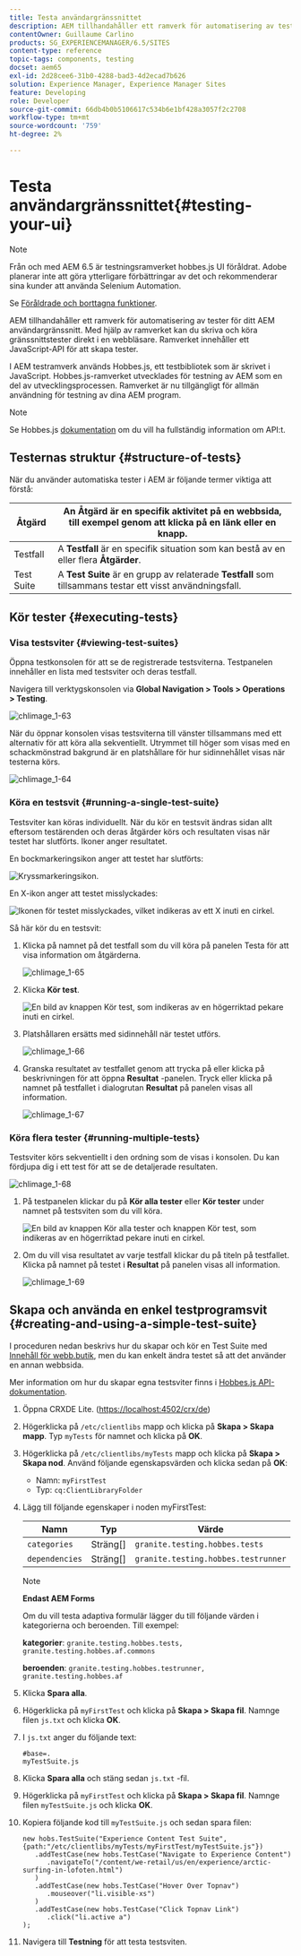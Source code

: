 ```yaml
---
title: Testa användargränssnittet
description: AEM tillhandahåller ett ramverk för automatisering av tester för ditt AEM användargränssnitt
contentOwner: Guillaume Carlino
products: SG_EXPERIENCEMANAGER/6.5/SITES
content-type: reference
topic-tags: components, testing
docset: aem65
exl-id: 2d28cee6-31b0-4288-bad3-4d2ecad7b626
solution: Experience Manager, Experience Manager Sites
feature: Developing
role: Developer
source-git-commit: 66db4b0b5106617c534b6e1bf428a3057f2c2708
workflow-type: tm+mt
source-wordcount: '759'
ht-degree: 2%

---
```


# Testa användargränssnittet{#testing-your-ui}

>[!NOTE]
>
>Från och med AEM 6.5 är testningsramverket hobbes.js UI föråldrat. Adobe planerar inte att göra ytterligare förbättringar av det och rekommenderar sina kunder att använda Selenium Automation.
>
>Se [Föråldrade och borttagna funktioner](/help/release-notes/deprecated-removed-features.md).

AEM tillhandahåller ett ramverk för automatisering av tester för ditt AEM användargränssnitt. Med hjälp av ramverket kan du skriva och köra gränssnittstester direkt i en webbläsare. Ramverket innehåller ett JavaScript-API för att skapa tester.

I AEM testramverk används Hobbes.js, ett testbibliotek som är skrivet i JavaScript. Hobbes.js-ramverket utvecklades för testning av AEM som en del av utvecklingsprocessen. Ramverket är nu tillgängligt för allmän användning för testning av dina AEM program.

>[!NOTE]
>
>Se Hobbes.js [dokumentation](https://developer.adobe.com/experience-manager/reference-materials/6-5/test-api/index.html) om du vill ha fullständig information om API:t.

## Testernas struktur {#structure-of-tests}

När du använder automatiska tester i AEM är följande termer viktiga att förstå:

| Åtgärd | An **Åtgärd** är en specifik aktivitet på en webbsida, till exempel genom att klicka på en länk eller en knapp. |
|---|---|
| Testfall | A **Testfall** är en specifik situation som kan bestå av en eller flera **Åtgärder**. |
| Test Suite | A **Test Suite** är en grupp av relaterade **Testfall** som tillsammans testar ett visst användningsfall. |

## Kör tester {#executing-tests}

### Visa testsviter {#viewing-test-suites}

Öppna testkonsolen för att se de registrerade testsviterna. Testpanelen innehåller en lista med testsviter och deras testfall.

Navigera till verktygskonsolen via **Global Navigation > Tools > Operations > Testing**.

![chlimage_1-63](assets/chlimage_1-63.png)

När du öppnar konsolen visas testsviterna till vänster tillsammans med ett alternativ för att köra alla sekventiellt. Utrymmet till höger som visas med en schackmönstrad bakgrund är en platshållare för hur sidinnehållet visas när testerna körs.

![chlimage_1-64](assets/chlimage_1-64.png)

### Köra en testsvit {#running-a-single-test-suite}

Testsviter kan köras individuellt. När du kör en testsvit ändras sidan allt eftersom testärenden och deras åtgärder körs och resultaten visas när testet har slutförts. Ikoner anger resultatet.

En bockmarkeringsikon anger att testet har slutförts:

![Kryssmarkeringsikon.](do-not-localize/chlimage_1-2.png)

En X-ikon anger att testet misslyckades:

![Ikonen för testet misslyckades, vilket indikeras av ett X inuti en cirkel.](do-not-localize/chlimage_1-3.png)

Så här kör du en testsvit:

1. Klicka på namnet på det testfall som du vill köra på panelen Testa för att visa information om åtgärderna.

   ![chlimage_1-65](assets/chlimage_1-65.png)

1. Klicka **Kör test**.

   ![En bild av knappen Kör test, som indikeras av en högerriktad pekare inuti en cirkel.](do-not-localize/chlimage_1-4.png)

1. Platshållaren ersätts med sidinnehåll när testet utförs.

   ![chlimage_1-66](assets/chlimage_1-66.png)

1. Granska resultatet av testfallet genom att trycka på eller klicka på beskrivningen för att öppna **Resultat** -panelen. Tryck eller klicka på namnet på testfallet i dialogrutan **Resultat** på panelen visas all information.

   ![chlimage_1-67](assets/chlimage_1-67.png)

### Köra flera tester {#running-multiple-tests}

Testsviter körs sekventiellt i den ordning som de visas i konsolen. Du kan fördjupa dig i ett test för att se de detaljerade resultaten.

![chlimage_1-68](assets/chlimage_1-68.png)

1. På testpanelen klickar du på **Kör alla tester** eller **Kör tester** under namnet på testsviten som du vill köra.

   ![En bild av knappen Kör alla tester och knappen Kör test, som indikeras av en högerriktad pekare inuti en cirkel.](do-not-localize/chlimage_1-5.png)

1. Om du vill visa resultatet av varje testfall klickar du på titeln på testfallet. Klicka på namnet på testet i **Resultat** på panelen visas all information.

   ![chlimage_1-69](assets/chlimage_1-69.png)

## Skapa och använda en enkel testprogramsvit {#creating-and-using-a-simple-test-suite}

I proceduren nedan beskrivs hur du skapar och kör en Test Suite med [Innehåll för webb.butik](/help/sites-developing/we-retail.md), men du kan enkelt ändra testet så att det använder en annan webbsida.

Mer information om hur du skapar egna testsviter finns i [Hobbes.js API-dokumentation](https://developer.adobe.com/experience-manager/reference-materials/6-5/test-api/index.html).

1. Öppna CRXDE Lite. ([https://localhost:4502/crx/de](https://localhost:4502/crx/de))
1. Högerklicka på `/etc/clientlibs` mapp och klicka på **Skapa > Skapa mapp**. Typ `myTests` för namnet och klicka på **OK**.
1. Högerklicka på `/etc/clientlibs/myTests` mapp och klicka på **Skapa > Skapa nod**. Använd följande egenskapsvärden och klicka sedan på **OK**:

   * Namn: `myFirstTest`
   * Typ: `cq:ClientLibraryFolder`

1. Lägg till följande egenskaper i noden myFirstTest:

   | Namn | Typ | Värde |
   |---|---|---|
   | `categories` | Sträng[] | `granite.testing.hobbes.tests` |
   | `dependencies` | Sträng[] | `granite.testing.hobbes.testrunner` |

   >[!NOTE]
   >
   >**Endast AEM Forms**
   >
   >
   >Om du vill testa adaptiva formulär lägger du till följande värden i kategorierna och beroenden. Till exempel:
   >
   >
   >**kategorier**: `granite.testing.hobbes.tests, granite.testing.hobbes.af.commons`
   >
   >
   >**beroenden**: `granite.testing.hobbes.testrunner, granite.testing.hobbes.af`

1. Klicka **Spara alla**.
1. Högerklicka på `myFirstTest` och klicka på **Skapa > Skapa fil**. Namnge filen `js.txt` och klicka **OK**.
1. I `js.txt` anger du följande text:

   ```
   #base=.
   myTestSuite.js
   ```

1. Klicka **Spara alla** och stäng sedan `js.txt` -fil.
1. Högerklicka på `myFirstTest` och klicka på **Skapa > Skapa fil**. Namnge filen `myTestSuite.js` och klicka **OK**.
1. Kopiera följande kod till `myTestSuite.js` och sedan spara filen:

   ```
   new hobs.TestSuite("Experience Content Test Suite", {path:"/etc/clientlibs/myTests/myFirstTest/myTestSuite.js"})
      .addTestCase(new hobs.TestCase("Navigate to Experience Content")
         .navigateTo("/content/we-retail/us/en/experience/arctic-surfing-in-lofoten.html")
      )
      .addTestCase(new hobs.TestCase("Hover Over Topnav")
         .mouseover("li.visible-xs")
      )
      .addTestCase(new hobs.TestCase("Click Topnav Link")
         .click("li.active a")
   );
   ```

1. Navigera till **Testning** för att testa testsviten.
